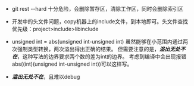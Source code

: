 - git rest --hard 十分危险，会删除暂存区，清除工作区，同时会删除索引区

- 开发中的头文件问题，copy机器上的include文件，到本地即可。头文件查找优先级：project>include>libinclude
- unsigned int = abs(unsigned int-unsigned int) 虽然能够在小范围内通过两次强制类型转换，两次溢出得出正确的结果。
但需要注意的是，***溢出无处不在***，这种写法的边界要求两个数的差为int的边界。
考虑到编译中会出现报错 abs((int)(unsigned int-unsigned int))可以这样写。

- ***溢出无处不在***，且难以debug
